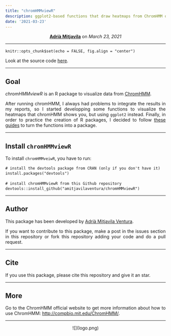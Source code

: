 ```yaml
---
title: "chromHMMviewR"
description: ggplot2-based functions that draw heatmaps from ChromHMM output data.
date: '2021-03-23'
---
```


<style>
    p {text-align: justify;}
</style>

<center>
<strong><a href="https://amitjavilaventura.github.io" target="_blank">Adrià Mitjavila</a></strong> on <em>March 23, 2021</em>
</center>

---

```{r setup, include=FALSE}
knitr::opts_chunk$set(echo = FALSE, fig.align = "center")
```

Look at the source code [here](https://github.com/amitjavilaventura/chromHMMviewR).

---

## Goal

*chromHMMviewR* is an R package to visualize data from [ChromHMM](http://compbio.mit.edu/ChromHMM/). 

After running chromHMM, I always had problems to integrate the results in my reports, so I started developping some functions to visualize the heatmaps that chromHMM shows you, but using `ggplot2` instead. Finally, in order to practice the creation of R packages, I decided to follow [these guides](https://github.com/ASPteaching/2017-03-Rpackages_and_Github) to turn the functions into a package.

---

## Install `chromHMMviewR`

To install `chromHMMveiwR`, you have to run:

```
# install the devtools package from CRAN (only if you don't have it)
install.packages("devtools")

# install chromHMMviewR from this Github repository 
devtools::install_github("amitjavilaventura/chromHMMviewR")
```

---

## Author

This package has been developed by [Adrià Mitjavila Ventura](https://amitjavilaventura.github.io).

If you want to contribute to this package, make a post in the issues section in this repository or fork this repository adding your code and do a pull request.

---

## Cite

If you use this package, please cite this repository and give it an star.

---

## More

Go to the ChromHMM official website to get more information about how to use ChromHMM: <http://compbio.mit.edu/ChromHMM/>.

---

<center>
![](logo.png)
</center>
